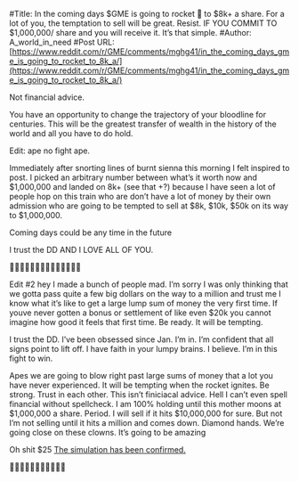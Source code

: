 #Title: In the coming days $GME is going to rocket 🚀 to $8k+ a share. For a lot of you, the temptation to sell will be great. Resist. IF YOU COMMIT TO $1,000,000/ share and you will receive it. It’s that simple.
#Author: A_world_in_need
#Post URL: [https://www.reddit.com/r/GME/comments/mghg41/in_the_coming_days_gme_is_going_to_rocket_to_8k_a/](https://www.reddit.com/r/GME/comments/mghg41/in_the_coming_days_gme_is_going_to_rocket_to_8k_a/)


Not financial advice. 

You have an opportunity to change the trajectory of your bloodline for centuries. This will be the greatest transfer of wealth in the history of the world and all you have to do hold.  

Edit: ape no fight ape. 

Immediately after snorting lines of burnt sienna this morning I felt inspired to post.  I picked an arbitrary number between what’s it worth now and $1,000,000 and landed on 8k+ (see that +?) because I have seen a lot of people hop on this train who are don’t have a lot of money by their own admission who are going to be tempted to sell at $8k, $10k, $50k on its way to $1,000,000.  

Coming days could be any time in the future

I trust the DD AND I LOVE ALL OF YOU. 

💎👋🦍🦍🦍🚀🚀🚀🚀🚀🚀🚀🚀🚀

Edit #2 hey I made a bunch of people mad. I’m sorry I was only thinking that we gotta pass quite a few big dollars on the way to a million and trust me I know what it’s like to get a large lump sum of money the very first time. If youve never gotten a bonus or settlement of like even $20k you cannot imagine how good it feels that first time. Be ready. It will be tempting. 

I trust the DD. I’ve been obsessed since Jan. I’m in. I’m confident that all signs point to lift off. I have faith in your lumpy brains. I believe. I’m in this fight to win. 

Apes we are going to blow right past large sums of money that a lot you have never experienced. It will be tempting when the rocket ignites. Be strong.  Trust in each other. This isn’t finiciacal advice. Hell I can’t even spell financial without spellcheck. I am 100% holding until this mother moons at $1,000,000 a share. Period. I will sell if it hits $10,000,000 for sure. But not I’m not selling until it hits a million and comes down. Diamond hands. We’re going close on these clowns.  It’s going to be amazing 

Oh shit $25 [The simulation has been confirmed. ](https://www.reddit.com/r/GME/comments/mgryec/true_value_of_a_gme_share_update_25m_per_share/?utm_source=share&utm_medium=ios_app&utm_name=iossmf) 

💎👋👋🦍🦍🦍🦍🚀🚀🚀🚀